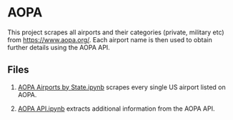 # AOPA

This project scrapes all airports and their categories (private, military etc) from https://www.aopa.org/. Each airport name is then used to obtain further details using the AOPA API.

## Files

1. [AOPA Airports by State.ipynb](https://github.com/lb930/Webscraping-and-automation/blob/master/AOPA/AOPA%20Airports%20by%20State.ipynb) scrapes every single US airport listed on AOPA.

2. [AOPA API.ipynb](https://github.com/lb930/Webscraping-and-automation/blob/master/AOPA/AOPA%20API.ipynb) extracts additional information from the AOPA API.
